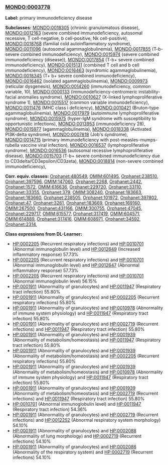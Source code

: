 
### [MONDO:0003778](http://purl.obolibrary.org/obo/MONDO_0003778)
**Label:** primary immunodeficiency disease

**Subclasses:** [MONDO:0018305](http://purl.obolibrary.org/obo/MONDO_0018305) (chronic granulomatous disease), [MONDO:0012163](http://purl.obolibrary.org/obo/MONDO_0012163) (severe combined immunodeficiency, autosomal recessive, T cell-negative, b cell-positive, Nk cell-positive), [MONDO:0018768](http://purl.obolibrary.org/obo/MONDO_0018768) (familial cold autoinflammatory syndrome), [MONDO:0011096](http://purl.obolibrary.org/obo/MONDO_0011096) (autosomal agammaglobulinemia), [MONDO:0017855](http://purl.obolibrary.org/obo/MONDO_0017855) (T-b- severe combined immunodeficiency), [MONDO:0015974](http://purl.obolibrary.org/obo/MONDO_0015974) (severe combined immunodeficiency (disease)), [MONDO:0017854](http://purl.obolibrary.org/obo/MONDO_0017854) (T-b+ severe combined immunodeficiency), [MONDO:0015131](http://purl.obolibrary.org/obo/MONDO_0015131) (combined T cell and b cell immunodeficiency), [MONDO:0016463](http://purl.obolibrary.org/obo/MONDO_0016463) (syndromic agammaglobulinemia), [MONDO:0018345](http://purl.obolibrary.org/obo/MONDO_0018345) (T+ b+ severe combined immunodeficiency), [MONDO:0016462](http://purl.obolibrary.org/obo/MONDO_0016462) (isolated agammaglobulinemia), [MONDO:0009973](http://purl.obolibrary.org/obo/MONDO_0009973) (reticular dysgenesis), [MONDO:0014260](http://purl.obolibrary.org/obo/MONDO_0014260) (immunodeficiency, common variable, 10), [MONDO:0000133](http://purl.obolibrary.org/obo/MONDO_0000133) (immunodeficiency-centromeric instability-facial anomalies syndrome), [MONDO:0010627](http://purl.obolibrary.org/obo/MONDO_0010627) (X-linked lymphoproliferative syndrome 1), [MONDO:0015517](http://purl.obolibrary.org/obo/MONDO_0015517) (common variable immunodeficiency), [MONDO:0011476](http://purl.obolibrary.org/obo/MONDO_0011476) (MHC class i deficiency), [MONDO:0010421](http://purl.obolibrary.org/obo/MONDO_0010421) (Bruton-type agammaglobulinemia), [MONDO:0017979](http://purl.obolibrary.org/obo/MONDO_0017979) (autoimmune lymphoproliferative syndrome), [MONDO:0015975](http://purl.obolibrary.org/obo/MONDO_0015975) (hyper-IgM syndrome with susceptibility to opportunistic infections), [MONDO:0013953](http://purl.obolibrary.org/obo/MONDO_0013953) (immunodeficiency 28), [MONDO:0015977](http://purl.obolibrary.org/obo/MONDO_0015977) (agammaglobulinemia), [MONDO:0018338](http://purl.obolibrary.org/obo/MONDO_0018338) (Activated PI3K-delta syndrome), [MONDO:0007818](http://purl.obolibrary.org/obo/MONDO_0007818) (Job's syndrome), [MONDO:0014715](http://purl.obolibrary.org/obo/MONDO_0014715) (primary immunodeficiency with post-measles-mumps-rubella vaccine viral infection), [MONDO:0016537](http://purl.obolibrary.org/obo/MONDO_0016537) (lymphoproliferative syndrome), [MONDO:0016536](http://purl.obolibrary.org/obo/MONDO_0016536) (autosomal recessive lymphoproliferative disease), [MONDO:0015703](http://purl.obolibrary.org/obo/MONDO_0015703) (T-b+ severe combined immunodeficiency due to CD3delta/CD3epsilon/CD3zeta), [MONDO:0018814](http://purl.obolibrary.org/obo/MONDO_0018814) (non-severe combined immunodeficiency), 

**Corr. equiv. classes:** [Orphanet:480549](http://www.orpha.net/ORDO/Orphanet_480549), [OMIM:601495](http://purl.obolibrary.org/obo/OMIM_601495), [Orphanet:238510](http://www.orpha.net/ORDO/Orphanet_238510), [Orphanet:397596](http://www.orpha.net/ORDO/Orphanet_397596), [OMIM:147060](http://purl.obolibrary.org/obo/OMIM_147060), [Orphanet:2268](http://www.orpha.net/ORDO/Orphanet_2268), [Orphanet:2442](http://www.orpha.net/ORDO/Orphanet_2442), [Orphanet:1572](http://www.orpha.net/ORDO/Orphanet_1572), [OMIM:616636](http://purl.obolibrary.org/obo/OMIM_616636), [Orphanet:229720](http://www.orpha.net/ORDO/Orphanet_229720), [Orphanet:33110](http://www.orpha.net/ORDO/Orphanet_33110), [Orphanet:33355](http://www.orpha.net/ORDO/Orphanet_33355), [Orphanet:379](http://www.orpha.net/ORDO/Orphanet_379), [OMIM:308240](http://purl.obolibrary.org/obo/OMIM_308240), [Orphanet:183663](http://www.orpha.net/ORDO/Orphanet_183663), [Orphanet:183660](http://www.orpha.net/ORDO/Orphanet_183660), [Orphanet:238505](http://www.orpha.net/ORDO/Orphanet_238505), [Orphanet:101972](http://www.orpha.net/ORDO/Orphanet_101972), [Orphanet:397802](http://www.orpha.net/ORDO/Orphanet_397802), [Orphanet:47](http://www.orpha.net/ORDO/Orphanet_47), [Orphanet:3261](http://www.orpha.net/ORDO/Orphanet_3261), [Orphanet:183669](http://www.orpha.net/ORDO/Orphanet_183669), [Orphanet:169160](http://www.orpha.net/ORDO/Orphanet_169160), [OMIM:267500](http://purl.obolibrary.org/obo/OMIM_267500), [Orphanet:431166](http://www.orpha.net/ORDO/Orphanet_431166), [OMIM:300755](http://purl.obolibrary.org/obo/OMIM_300755), [Orphanet:47045](http://www.orpha.net/ORDO/Orphanet_47045), [Orphanet:229717](http://www.orpha.net/ORDO/Orphanet_229717), [OMIM:615577](http://purl.obolibrary.org/obo/OMIM_615577), [Orphanet:317419](http://www.orpha.net/ORDO/Orphanet_317419), [OMIM:604571](http://purl.obolibrary.org/obo/OMIM_604571), [OMIM:614889](http://purl.obolibrary.org/obo/OMIM_614889), [Orphanet:317416](http://www.orpha.net/ORDO/Orphanet_317416), [OMIM:608971](http://purl.obolibrary.org/obo/OMIM_608971), [Orphanet:34592](http://www.orpha.net/ORDO/Orphanet_34592), [Orphanet:2314](http://www.orpha.net/ORDO/Orphanet_2314), 

**Class expressions from DL-Learner:**

- [HP:0002205](http://purl.obolibrary.org/obo/HP_0002205) (Recurrent respiratory infections) and [HP:0010701](http://purl.obolibrary.org/obo/HP_0010701) (Abnormal immunoglobulin level) and [HP:0012649](http://purl.obolibrary.org/obo/HP_0012649) (Increased inflammatory response) 57.73%
- [HP:0002205](http://purl.obolibrary.org/obo/HP_0002205) (Recurrent respiratory infections) and [HP:0010701](http://purl.obolibrary.org/obo/HP_0010701) (Abnormal immunoglobulin level) and [HP:0012647](http://purl.obolibrary.org/obo/HP_0012647) (Abnormal inflammatory response) 57.73%
- [HP:0002205](http://purl.obolibrary.org/obo/HP_0002205) (Recurrent respiratory infections) and [HP:0010701](http://purl.obolibrary.org/obo/HP_0010701) (Abnormal immunoglobulin level) 56.15%
- [HP:0001911](http://purl.obolibrary.org/obo/HP_0001911) (Abnormality of granulocytes) and [HP:0011947](http://purl.obolibrary.org/obo/HP_0011947) (Respiratory tract infection) 55.80%
- [HP:0001911](http://purl.obolibrary.org/obo/HP_0001911) (Abnormality of granulocytes) and [HP:0002205](http://purl.obolibrary.org/obo/HP_0002205) (Recurrent respiratory infections) 55.80%
- [HP:0001911](http://purl.obolibrary.org/obo/HP_0001911) (Abnormality of granulocytes) and [HP:0010978](http://purl.obolibrary.org/obo/HP_0010978) (Abnormality of immune system physiology) and [HP:0011947](http://purl.obolibrary.org/obo/HP_0011947) (Respiratory tract infection) 55.80%
- [HP:0001911](http://purl.obolibrary.org/obo/HP_0001911) (Abnormality of granulocytes) and [HP:0002719](http://purl.obolibrary.org/obo/HP_0002719) (Recurrent infections) and [HP:0011947](http://purl.obolibrary.org/obo/HP_0011947) (Respiratory tract infection) 55.80%
- [HP:0001911](http://purl.obolibrary.org/obo/HP_0001911) (Abnormality of granulocytes) and [HP:0001939](http://purl.obolibrary.org/obo/HP_0001939) (Abnormality of metabolism/homeostasis) and [HP:0011947](http://purl.obolibrary.org/obo/HP_0011947) (Respiratory tract infection) 55.80%
- [HP:0001911](http://purl.obolibrary.org/obo/HP_0001911) (Abnormality of granulocytes) and [HP:0001939](http://purl.obolibrary.org/obo/HP_0001939) (Abnormality of metabolism/homeostasis) and [HP:0002205](http://purl.obolibrary.org/obo/HP_0002205) (Recurrent respiratory infections) 55.80%
- [HP:0001911](http://purl.obolibrary.org/obo/HP_0001911) (Abnormality of granulocytes) and [HP:0001939](http://purl.obolibrary.org/obo/HP_0001939) (Abnormality of metabolism/homeostasis) and [HP:0010978](http://purl.obolibrary.org/obo/HP_0010978) (Abnormality of immune system physiology) and [HP:0011947](http://purl.obolibrary.org/obo/HP_0011947) (Respiratory tract infection) 55.80%
- [HP:0001911](http://purl.obolibrary.org/obo/HP_0001911) (Abnormality of granulocytes) and [HP:0001939](http://purl.obolibrary.org/obo/HP_0001939) (Abnormality of metabolism/homeostasis) and [HP:0002719](http://purl.obolibrary.org/obo/HP_0002719) (Recurrent infections) and [HP:0011947](http://purl.obolibrary.org/obo/HP_0011947) (Respiratory tract infection) 55.80%
- [HP:0010701](http://purl.obolibrary.org/obo/HP_0010701) (Abnormal immunoglobulin level) and [HP:0011947](http://purl.obolibrary.org/obo/HP_0011947) (Respiratory tract infection) 54.36%
- [HP:0001911](http://purl.obolibrary.org/obo/HP_0001911) (Abnormality of granulocytes) and [HP:0002719](http://purl.obolibrary.org/obo/HP_0002719) (Recurrent infections) and [HP:0012252](http://purl.obolibrary.org/obo/HP_0012252) (Abnormal respiratory system morphology) 54.10%
- [HP:0001911](http://purl.obolibrary.org/obo/HP_0001911) (Abnormality of granulocytes) and [HP:0002088](http://purl.obolibrary.org/obo/HP_0002088) (Abnormality of lung morphology) and [HP:0002719](http://purl.obolibrary.org/obo/HP_0002719) (Recurrent infections) 54.10%
- [HP:0001911](http://purl.obolibrary.org/obo/HP_0001911) (Abnormality of granulocytes) and [HP:0002086](http://purl.obolibrary.org/obo/HP_0002086) (Abnormality of the respiratory system) and [HP:0002719](http://purl.obolibrary.org/obo/HP_0002719) (Recurrent infections) 54.10%


